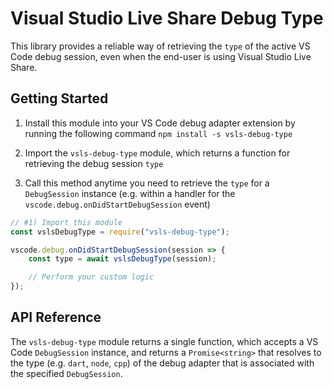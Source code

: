 # Visual Studio Live Share Debug Type

This library provides a reliable way of retrieving the `type` of the active VS Code debug session, even when the end-user is using Visual Studio Live Share.

## Getting Started

1. Install this module into your VS Code debug adapter extension by running the following command `npm install -s vsls-debug-type`

2. Import the `vsls-debug-type` module, which returns a function for retrieving the debug session `type`

3. Call this method anytime you need to retrieve the `type` for a `DebugSession` instance (e.g. within a handler for the `vscode.debug.onDidStartDebugSession` event)

```javascript
// #1) Import this module
const vslsDebugType = require("vsls-debug-type");

vscode.debug.onDidStartDebugSession(session => {
    const type = await vslsDebugType(session);

    // Perform your custom logic
});
```

## API Reference

The `vsls-debug-type` module returns a single function, which accepts a VS Code `DebugSession` instance, and returns a `Promise<string>` that resolves to the type (e.g. `dart`, `node`, `cpp`) of the debug adapter that is associated with the specified `DebugSession`.